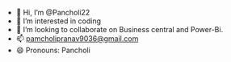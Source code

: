 - 👋 Hi, I’m @Pancholi22
- 👀 I’m interested in coding
- 💞️ I’m looking to collaborate on Business central and Power-Bi.
- 📫 pamcholipranav9036@gmail.com
- 😄 Pronouns: Pancholi

<!---
Pancholi22/Pancholi22 is a ✨ special ✨ repository because its `README.md` (this file) appears on your GitHub profile.
You can click the Preview link to take a look at your changes.
--->
